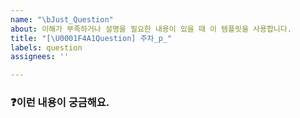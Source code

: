```yaml
---
name: "\bJust_Question"
about: 이해가 부족하거나 설명을 필요한 내용이 있을 때 이 템플릿을 사용합니다.
title: "[\U0001F4A1Question] 주차_p_"
labels: question
assignees: ''

---
```


<!-- 이슈 제목: [뱃지] n주차_페이지p_간략한 내용 -->
<!-- 이슈 제목 예시: [💡Question] 1주차_43p_치킨과 피자의 차이 -->

### ❓이런 내용이 궁금해요.
<!-- 이슈 내용 예시: 치킨은 닭으로 만드는 것 같은데 피자는 뭘로 만들어야 좋을까요? 둘의 연관성은 어떤 걸까요? -->
>

